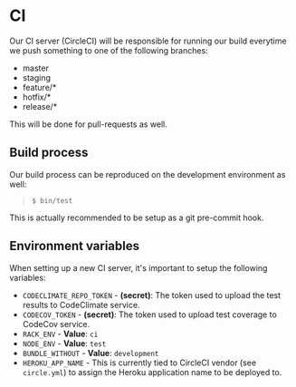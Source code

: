 # CI

Our CI server (CircleCI) will be responsible for running our build everytime we push something to one of the following branches:

- master
- staging
- feature/*
- hotfix/*
- release/*

This will be done for pull-requests as well.

## Build process

Our build process can be reproduced on the development environment as well:

> `$ bin/test`

This is actually recommended to be setup as a git pre-commit hook.

## Environment variables

When setting up a new CI server, it's important to setup the following variables:

* `CODECLIMATE_REPO_TOKEN` - **(secret)**: The token used to upload the test results to CodeClimate service.
* `CODECOV_TOKEN` - **(secret)**: The token used to upload test coverage to CodeCov service.
* `RACK_ENV` - **Value**: `ci`
* `NODE_ENV` - **Value**: `test`
* `BUNDLE_WITHOUT` - **Value**: `development`
* `HEROKU_APP_NAME` - This is currently tied to CircleCI vendor (see `circle.yml`) to assign the Heroku application name to be deployed to.
